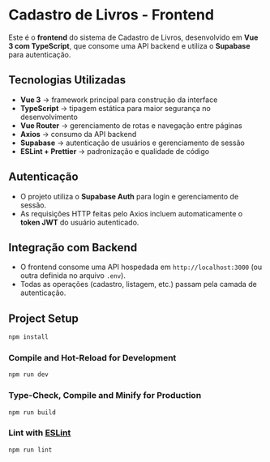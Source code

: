 # Cadastro de Livros - Frontend  

Este é o **frontend** do sistema de Cadastro de Livros, desenvolvido em **Vue 3 com TypeScript**, que consome uma API backend e utiliza o **Supabase** para autenticação.  

## Tecnologias Utilizadas  

- **Vue 3** → framework principal para construção da interface  
- **TypeScript** → tipagem estática para maior segurança no desenvolvimento  
- **Vue Router** → gerenciamento de rotas e navegação entre páginas  
- **Axios** → consumo da API backend  
- **Supabase** → autenticação de usuários e gerenciamento de sessão  
- **ESLint + Prettier** → padronização e qualidade de código  

## Autenticação  

- O projeto utiliza o **Supabase Auth** para login e gerenciamento de sessão.  
- As requisições HTTP feitas pelo Axios incluem automaticamente o **token JWT** do usuário autenticado.  

## Integração com Backend  

- O frontend consome uma API hospedada em `http://localhost:3000` (ou outra definida no arquivo `.env`).  
- Todas as operações (cadastro, listagem, etc.) passam pela camada de autenticação.  


## Project Setup

```sh
npm install
```

### Compile and Hot-Reload for Development

```sh
npm run dev
```

### Type-Check, Compile and Minify for Production

```sh
npm run build
```

### Lint with [ESLint](https://eslint.org/)

```sh
npm run lint
```
